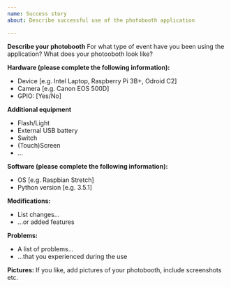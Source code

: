 ```yaml
---
name: Success story
about: Describe successful use of the photobooth application

---
```


**Describe your photobooth**
For what type of event have you been using the application? What does your photooboth look like?

**Hardware (please complete the following information):**
 - Device [e.g. Intel Laptop, Raspberry Pi 3B+, Odroid C2]
 - Camera [e.g. Canon EOS 500D]
 - GPIO: [Yes/No]
 
 **Additional equipment**
  - Flash/Light
  - External USB battery
  - Switch
  - (Touch)Screen
  - ...

**Software (please complete the following information):**
 - OS [e.g. Raspbian Stretch]
 - Python version [e.g. 3.5.1]

**Modifications:**
 - List changes...
 - ...or added features

**Problems:**
 - A list of problems...
 - ...that you experienced during the use

**Pictures:**
If you like, add pictures of your photobooth, include screenshots etc.
